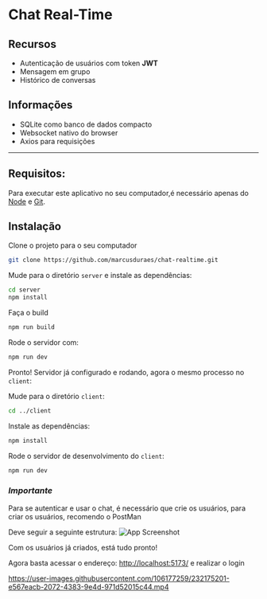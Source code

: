 # Chat Real-Time

## Recursos

- Autenticação de usuários com token **JWT**
- Mensagem em grupo
- Histórico de conversas

## Informações

- SQLite como banco de dados compacto
- Websocket nativo do browser
- Axios para requisições

---

## Requisitos:

Para executar este aplicativo no seu computador,é necessário apenas do [Node](https://nodejs.org/en) e [Git](https://git-scm.com/downloads).

## Instalação

Clone o projeto para o seu computador

```bash
git clone https://github.com/marcusduraes/chat-realtime.git
```

Mude para o diretório `server` e instale as dependências:

```bash
cd server
npm install
```
Faça o build
```bash
npm run build
```

Rode o servidor com:
```bash
npm run dev
```

Pronto! Servidor já configurado e rodando, agora o mesmo processo no `client`:

Mude para o diretório `client`:

```bash
cd ../client
```

Instale as dependências:
```bash
npm install
```

Rode o servidor de desenvolvimento do `client`:

```bash
npm run dev
```

### *__Importante__*
Para se autenticar e usar o chat, é necessário que crie os usuários, para criar os usuários, recomendo o PostMan

Deve seguir a seguinte estrutura:
![App Screenshot](https://i.imgur.com/Omtstu5.png)

Com os usuários já criados, está tudo pronto!

Agora basta acessar o endereço: [http://localhost:5173/](http://localhost:5173/) e realizar o login


https://user-images.githubusercontent.com/106177259/232175201-e567eacb-2072-4383-9e4d-971d52015c44.mp4




